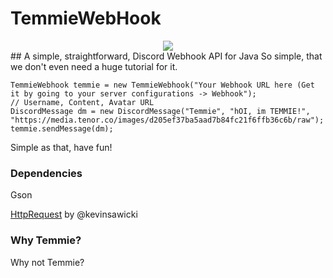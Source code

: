 # TemmieWebHook
<div style="text-align:center"><img src ="https://media.tenor.co/images/7f4a3d7eb223757a5eb36b355948060b/raw" /></div>
## A simple, straightforward, Discord Webhook API for Java
So simple, that we don't even need a huge tutorial for it.

```
TemmieWebhook temmie = new TemmieWebhook("Your Webhook URL here (Get it by going to your server configurations -> Webhook");
// Username, Content, Avatar URL
DiscordMessage dm = new DiscordMessage("Temmie", "hOI, im TEMMIE!", "https://media.tenor.co/images/d205ef37ba5aad7b84fc21f6ffb36c6b/raw");
temmie.sendMessage(dm);
```

Simple as that, have fun!

### Dependencies
Gson

[HttpRequest](https://github.com/kevinsawicki/http-request) by @kevinsawicki

### Why Temmie?
Why not Temmie?